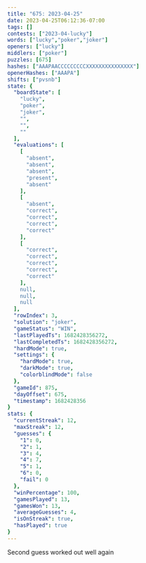 ```yaml
---
title: "675: 2023-04-25"
date: 2023-04-25T06:12:36-07:00
tags: []
contests: ["2023-04-lucky"]
words: ["lucky","poker","joker"]
openers: ["lucky"]
middlers: ["poker"]
puzzles: [675]
hashes: ["AAAPAACCCCCCCCCXXXXXXXXXXXXXXX"]
openerHashes: ["AAAPA"]
shifts: ["pvsnb"]
state: {
  "boardState": [
    "lucky",
    "poker",
    "joker",
    "",
    "",
    ""
  ],
  "evaluations": [
    [
      "absent",
      "absent",
      "absent",
      "present",
      "absent"
    ],
    [
      "absent",
      "correct",
      "correct",
      "correct",
      "correct"
    ],
    [
      "correct",
      "correct",
      "correct",
      "correct",
      "correct"
    ],
    null,
    null,
    null
  ],
  "rowIndex": 3,
  "solution": "joker",
  "gameStatus": "WIN",
  "lastPlayedTs": 1682428356272,
  "lastCompletedTs": 1682428356272,
  "hardMode": true,
  "settings": {
    "hardMode": true,
    "darkMode": true,
    "colorblindMode": false
  },
  "gameId": 875,
  "dayOffset": 675,
  "timestamp": 1682428356
}
stats: {
  "currentStreak": 12,
  "maxStreak": 12,
  "guesses": {
    "1": 0,
    "2": 1,
    "3": 4,
    "4": 7,
    "5": 1,
    "6": 0,
    "fail": 0
  },
  "winPercentage": 100,
  "gamesPlayed": 13,
  "gamesWon": 13,
  "averageGuesses": 4,
  "isOnStreak": true,
  "hasPlayed": true
}
---
```

<!-- more -->
Second guess worked out well again
